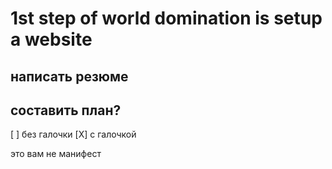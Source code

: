 # 1st step of world domination is setup a website

## написать резюме
## составить план?
[ ] без галочки
[X] с галочкой


это вам не манифест